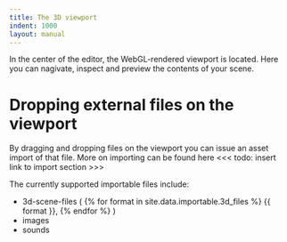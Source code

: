 ```yaml
---
title: The 3D viewport
indent: 1000
layout: manual
---
```


In the center of the editor, the WebGL-rendered viewport is located. Here you can nagivate, inspect and preview the contents of your scene.

# Dropping external files on the viewport

By dragging and dropping files on the viewport you can issue an asset import of that file. More on importing can be found here <<< todo: insert link to import section >>>

The currently supported importable files include:
- 3d-scene-files
  (
  {% for format in site.data.importable.3d_files %}
    {{ format }},
  {% endfor %}
  )
- images 
- sounds